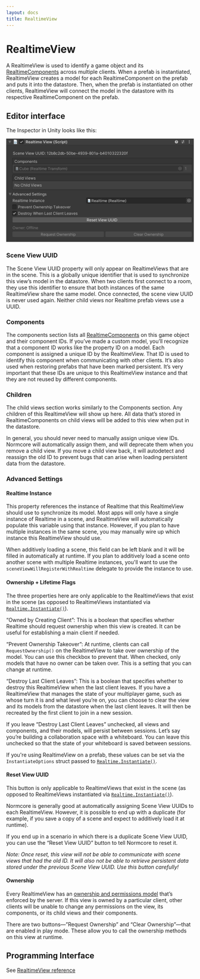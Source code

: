 ```yaml
---
layout: docs
title: RealtimeView
---
```

# RealtimeView

A RealtimeView is used to identify a game object and its [RealtimeComponents](./realtimecomponent) across multiple clients. When a prefab is instantiated, RealtimeView creates a model for each RealtimeComponent on the prefab and puts it into the datastore. Then, when the prefab is instantiated on other clients, RealtimeView will connect the model in the datastore with its respective RealtimeComponent on the prefab.

## Editor interface

The Inspector in Unity looks like this:

![](./assets/realtimeview.png "The RealtimeView inspector in Unity, with the Advanced Settings expanded.")

### Scene View UUID
The Scene View UUID property will only appear on RealtimeViews that are in the scene. This is a globally unique identifier that is used to synchronize this view’s model in the datastore. When two clients first connect to a room, they use this identifier to ensure that both instances of the same RealtimeView share the same model. Once connected, the scene view UUID is never used again. Neither child views nor Realtime prefab views use a UUID.

### Components
The components section lists all [RealtimeComponents](./realtimecomponent) on this game object and their component IDs. If you’ve made a custom model, you’ll recognize that a component ID works like the property ID on a model. Each component is assigned a unique ID by the RealtimeView. That ID is used to identify this component when communicating with other clients. It’s also used when restoring prefabs that have been marked persistent. It’s very important that these IDs are unique to this RealtimeView instance and that they are not reused by different components.

### Children
The child views section works similarly to the Components section. Any children of this RealtimeView will show up here. All data that’s stored in RealtimeComponents on child views will be added to this view when put in the datastore.

In general, you should never need to manually assign unique view IDs. Normcore will automatically assign them, and will deprecate them when you remove a child view. If you move a child view back, it will autodetect and reassign the old ID to prevent bugs that can arise when loading persistent data from the datastore.

### Advanced Settings
#### Realtime Instance

This property references the instance of Realtime that this RealtimeView should use to synchronize its model. Most apps will only have a single instance of Realtime in a scene, and RealtimeView will automatically populate this variable using that instance. However, if you plan to have multiple instances in the same scene, you may manually wire up which instance this RealtimeView should use.

When additively loading a scene, this field can be left blank and it will be filled in automatically at runtime. If you plan to additively load a scene onto another scene with multiple Realtime instances, you'll want to use the `sceneViewWillRegisterWithRealtime` delegate to provide the instance to use.

#### Ownership + Lifetime Flags
The three properties here are only applicable to the RealtimeViews that exist in the scene (as opposed to RealtimeViews instantiated via [`Realtime.Instantiate()`](../reference/classes/Normal.Realtime.Realtime#Instantiate)).

“Owned by Creating Client”: This is a boolean that specifies whether Realtime should request ownership when this view is created. It can be useful for establishing a main client if needed.

“Prevent Ownership Takeover”: At runtime, clients can call `RequestOwnership()` on the RealtimeView to take over ownership of the model. You can use this checkbox to prevent that. When checked, only models that have no owner can be taken over. This is a setting that you can change at runtime.

“Destroy Last Client Leaves”: This is a boolean that specifies whether to destroy this RealtimeView when the last client leaves. If you have a RealtimeView that manages the state of your multiplayer game, such as whose turn it is and what level you’re on, you can choose to clear the view and its models from the datastore when the last client leaves. It will then be recreated by the first client to join in a new session.

If you leave “Destroy Last Client Leaves” unchecked, all views and components, and their models, will persist between sessions. Let’s say you’re building a collaboration space with a whiteboard. You can leave this unchecked so that the state of your whiteboard is saved between sessions.

If you're using RealtimeView on a prefab, these values can be set via the `InstantiateOptions` struct passed to [`Realtime.Instantiate()`](../reference/classes/Normal.Realtime.Realtime#Instantiate).

#### Reset View UUID
This button is only applicable to RealtimeViews that exist in the scene (as opposed to RealtimeViews instantiated via [`Realtime.Instantiate()`](../reference/classes/Normal.Realtime.Realtime#Instantiate)). 

Normcore is generally good at automatically assigning Scene View UUIDs to each RealtimeView. However, it is possible to end up with a duplicate (for example, if you save a copy of a scene and expect to additively load it at runtime).

If you end up in a scenario in which there is a duplicate Scene View UUID, you can use the “Reset View UUID” button to tell Normcore to reset it.

*Note: Once reset, this view will not be able to communicate with scene views that had the old ID. It will also not be able to retrieve persistent data stored under the previous Scene View UUID. Use this button carefully!*

#### Ownership
Every RealtimeView has an [ownership and permissions model](../room/ownership-and-lifetime-flags) that’s enforced by the server. If this view is owned by a particular client, other clients will be unable to change any permissions on the view, its components, or its child views and their components.

There are two buttons—”Request Ownership” and “Clear Ownership”—that are enabled in play mode. These allow you to call the ownership methods on this view at runtime.

## Programming Interface
See [RealtimeView reference](../reference/classes/Normal.Realtime.RealtimeView)
